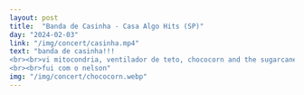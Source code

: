 ```yaml
---
layout: post
title:  "Banda de Casinha - Casa Algo Hits (SP)"
day: "2024-02-03"
link: "/img/concert/casinha.mp4"
text: "banda de casinha!!! 
<br><br>vi mitocondria, ventilador de teto, chococorn and the sugarcanes, chão de taco e eliminadorzinho
<br><br>fui com o nelson"
img: "/img/concert/chococorn.webp"
---
```

